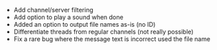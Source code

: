 * Add channel/server filtering
* Add option to play a sound when done
* Added an option to output file names as-is (no ID)
* Differentiate threads from regular channels (not really possible)
* Fix a rare bug where the message text is incorrect used the file name